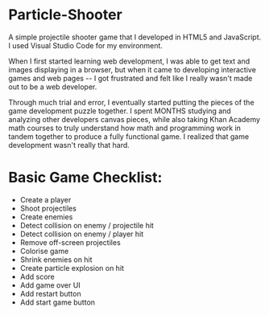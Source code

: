 # Particle-Shooter
A simple projectile shooter game that I developed in HTML5 and JavaScript. I used Visual Studio Code for my environment.  

When I first started learning web development, I was able to get text and images displaying in a browser, but when it came to developing interactive games and web pages -- I got frustrated and felt like I really wasn't made out to be a web developer. 

Through much trial and error, I eventually started putting the pieces of the game development puzzle together. I spent MONTHS studying and analyzing other developers canvas pieces, while also taking Khan Academy math courses to truly understand how math and programming work in tandem together to produce a fully functional game. I realized that game development wasn't really that hard.

# Basic Game Checklist:
* Create a player
* Shoot projectiles
* Create enemies
* Detect collision on enemy / projectile hit
* Detect collision on enemy / player hit
* Remove off-screen projectiles
* Colorise game
* Shrink enemies on hit
* Create particle explosion on hit
* Add score
* Add game over UI
* Add restart button
* Add start game button

